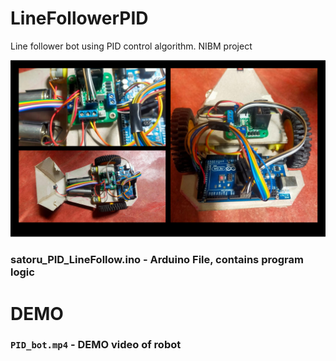 # LineFollowerPID
Line follower bot using PID control algorithm. NIBM  project

![alt text](resources/cover.PNG "Cover")

### satoru_PID_LineFollow.ino - Arduino File, contains program logic

# DEMO
### `PID_bot.mp4` - DEMO video of robot

